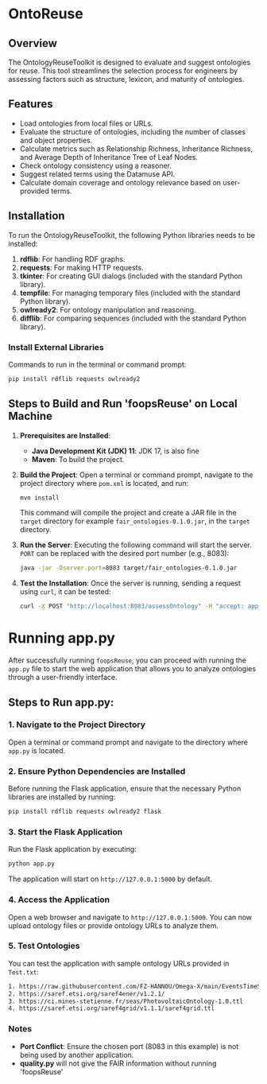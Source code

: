 # OntoReuse

## Overview
The OntologyReuseToolkit is designed to evaluate and suggest ontologies for reuse. This tool streamlines the selection process for engineers by assessing factors such as structure, lexicon, and maturity of ontologies.

## Features
- Load ontologies from local files or URLs.
- Evaluate the structure of ontologies, including the number of classes and object properties.
- Calculate metrics such as Relationship Richness, Inheritance Richness, and Average Depth of Inheritance Tree of Leaf Nodes.
- Check ontology consistency using a reasoner.
- Suggest related terms using the Datamuse API.
- Calculate domain coverage and ontology relevance based on user-provided terms.

## Installation

To run the OntologyReuseToolkit, the following Python libraries needs to be installed:

1. **rdflib**: For handling RDF graphs.
2. **requests**: For making HTTP requests.
3. **tkinter**: For creating GUI dialogs (included with the standard Python library).
4. **tempfile**: For managing temporary files (included with the standard Python library).
5. **owlready2**: For ontology manipulation and reasoning.
6. **difflib**: For comparing sequences (included with the standard Python library).

### Install External Libraries

Commands to run in the terminal or command prompt:

```sh
pip install rdflib requests owlready2
```

## Steps to Build and Run 'foopsReuse' on Local Machine

1. **Prerequisites are Installed**:
   - **Java Development Kit (JDK) 11**: JDK 17, is also fine
   - **Maven**: To build the project.

2. **Build the Project**:
   Open a terminal or command prompt, navigate to the project directory where `pom.xml` is located, and run:
   ```sh
   mvn install
   ```

   This command will compile the project and create a JAR file in the `target` directory for example `fair_ontologies-0.1.0.jar`, in the `target` directory.

4. **Run the Server**:
   Executing the following command will start the server. `PORT` can be replaced with the desired port number (e.g., 8083):
   ```sh
   java -jar -Dserver.port=8083 target/fair_ontologies-0.1.0.jar
   ```

5. **Test the Installation**:
   Once the server is running, sending a request using `curl`, it can be tested:
   ```sh
   curl -X POST "http://localhost:8083/assessOntology" -H "accept: application/json;charset=UTF-8" -H "Content-Type: application/json;charset=UTF-8" -d "{ \"ontologyUri\": \"https://w3id.org/okn/o/sd\"}"
   ```

   
# Running app.py

After successfully running `foopsReuse`, you can proceed with running the `app.py` file to start the web application that allows you to analyze ontologies through a user-friendly interface.

## Steps to Run app.py:

### 1. Navigate to the Project Directory

Open a terminal or command prompt and navigate to the directory where `app.py` is located.

### 2. Ensure Python Dependencies are Installed

Before running the Flask application, ensure that the necessary Python libraries are installed by running:

```sh
pip install rdflib requests owlready2 flask
```

### 3. Start the Flask Application

Run the Flask application by executing:

```sh
python app.py
```

The application will start on `http://127.0.0.1:5000` by default.

### 4. Access the Application

Open a web browser and navigate to `http://127.0.0.1:5000`. You can now upload ontology files or provide ontology URLs to analyze them.

### 5. Test Ontologies

You can test the application with sample ontology URLs provided in `Test.txt`:

```txt
1. https://raw.githubusercontent.com/FZ-HANNOU/Omega-X/main/EventsTimeSeriesOntology/EventsTimeSeriesOntology-1.0.ttl
2. https://saref.etsi.org/saref4ener/v1.2.1/
3. https://ci.mines-stetienne.fr/seas/PhotovoltaicOntology-1.0.ttl
4. https://saref.etsi.org/saref4grid/v1.1.1/saref4grid.ttl
```

### Notes

- **Port Conflict**: Ensure the chosen port (8083 in this example) is not being used by another application.
- **quality.py** will not give the FAIR information without running 'foopsReuse'
